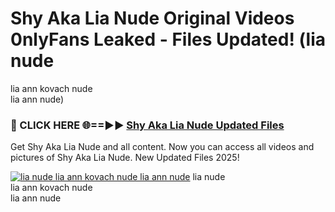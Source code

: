# Shy Aka Lia Nude Original Videos 0nlyFans Leaked - Files Updated! (lia nude<br>
lia ann kovach nude<br>
lia ann nude)

<h3>🔴 CLICK HERE 🌐==►► <a href="https://tinyurl.com/2p9ay9w9" rel="nofollow">Shy Aka Lia Nude Updated Files</a></h3>

Get Shy Aka Lia Nude and all content. Now you can access all videos and pictures of Shy Aka Lia Nude. New Updated Files 2025!

[![lia nude<br>
lia ann kovach nude<br>
lia ann nude](https://i.imgur.com/KQgVmj3.gif)](https://tinyurl.com/2p9ay9w9)
lia nude<br>
lia ann kovach nude<br>
lia ann nude
